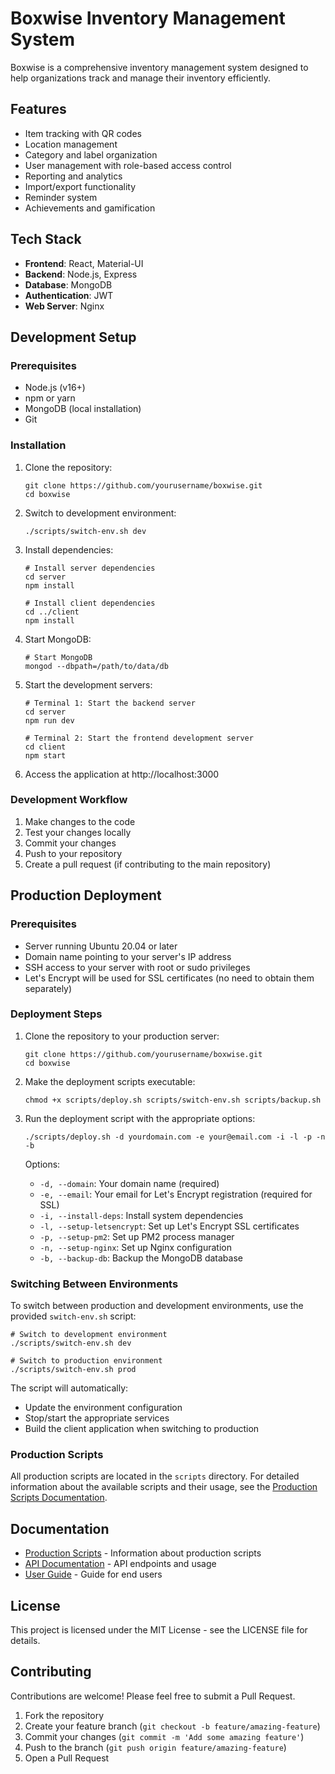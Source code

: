 # Boxwise Inventory Management System

Boxwise is a comprehensive inventory management system designed to help organizations track and manage their inventory efficiently.

## Features

- Item tracking with QR codes
- Location management
- Category and label organization
- User management with role-based access control
- Reporting and analytics
- Import/export functionality
- Reminder system
- Achievements and gamification

## Tech Stack

- **Frontend**: React, Material-UI
- **Backend**: Node.js, Express
- **Database**: MongoDB
- **Authentication**: JWT
- **Web Server**: Nginx

## Development Setup

### Prerequisites

- Node.js (v16+)
- npm or yarn
- MongoDB (local installation)
- Git

### Installation

1. Clone the repository:
   ```
   git clone https://github.com/yourusername/boxwise.git
   cd boxwise
   ```

2. Switch to development environment:
   ```
   ./scripts/switch-env.sh dev
   ```

3. Install dependencies:
   ```
   # Install server dependencies
   cd server
   npm install
   
   # Install client dependencies
   cd ../client
   npm install
   ```

4. Start MongoDB:
   ```
   # Start MongoDB
   mongod --dbpath=/path/to/data/db
   ```

5. Start the development servers:
   ```
   # Terminal 1: Start the backend server
   cd server
   npm run dev
   
   # Terminal 2: Start the frontend development server
   cd client
   npm start
   ```

6. Access the application at http://localhost:3000

### Development Workflow

1. Make changes to the code
2. Test your changes locally
3. Commit your changes
4. Push to your repository
5. Create a pull request (if contributing to the main repository)

## Production Deployment

### Prerequisites

- Server running Ubuntu 20.04 or later
- Domain name pointing to your server's IP address
- SSH access to your server with root or sudo privileges
- Let's Encrypt will be used for SSL certificates (no need to obtain them separately)

### Deployment Steps

1. Clone the repository to your production server:
   ```
   git clone https://github.com/yourusername/boxwise.git
   cd boxwise
   ```

2. Make the deployment scripts executable:
   ```
   chmod +x scripts/deploy.sh scripts/switch-env.sh scripts/backup.sh
   ```

3. Run the deployment script with the appropriate options:
   ```
   ./scripts/deploy.sh -d yourdomain.com -e your@email.com -i -l -p -n -b
   ```
   
   Options:
   - `-d, --domain`: Your domain name (required)
   - `-e, --email`: Your email for Let's Encrypt registration (required for SSL)
   - `-i, --install-deps`: Install system dependencies
   - `-l, --setup-letsencrypt`: Set up Let's Encrypt SSL certificates
   - `-p, --setup-pm2`: Set up PM2 process manager
   - `-n, --setup-nginx`: Set up Nginx configuration
   - `-b, --backup-db`: Backup the MongoDB database

### Switching Between Environments

To switch between production and development environments, use the provided `switch-env.sh` script:

```
# Switch to development environment
./scripts/switch-env.sh dev

# Switch to production environment
./scripts/switch-env.sh prod
```

The script will automatically:
- Update the environment configuration
- Stop/start the appropriate services
- Build the client application when switching to production

### Production Scripts

All production scripts are located in the `scripts` directory. For detailed information about the available scripts and their usage, see the [Production Scripts Documentation](./scripts/PRODUCTION_SCRIPTS.md).

## Documentation

- [Production Scripts](./scripts/PRODUCTION_SCRIPTS.md) - Information about production scripts
- [API Documentation](./server/API.md) - API endpoints and usage
- [User Guide](./docs/USER_GUIDE.md) - Guide for end users

## License

This project is licensed under the MIT License - see the LICENSE file for details.

## Contributing

Contributions are welcome! Please feel free to submit a Pull Request.

1. Fork the repository
2. Create your feature branch (`git checkout -b feature/amazing-feature`)
3. Commit your changes (`git commit -m 'Add some amazing feature'`)
4. Push to the branch (`git push origin feature/amazing-feature`)
5. Open a Pull Request
